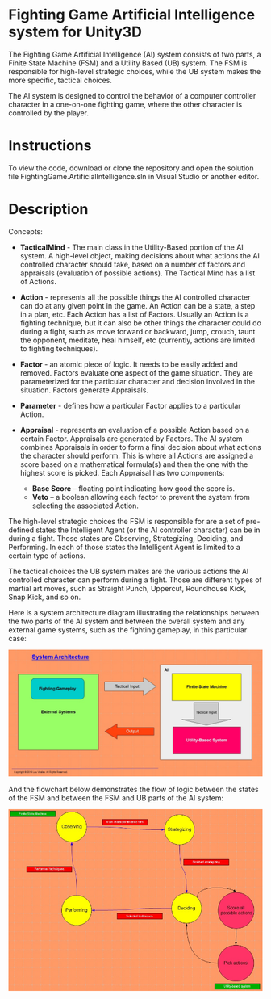 # Fighting Game Artificial Intelligence system for Unity3D
The Fighting Game Artificial Intelligence (AI) system consists of two parts, a Finite State Machine (FSM)
 and a Utility Based (UB) system. The FSM is responsible for high-level strategic choices, while the UB
 system makes the more specific, tactical choices.
 
 The AI system is designed to control the behavior of a computer controller character in a one-on-one fighting game, where the other character is controlled by the player.


# Instructions

To view the code, download or clone the repository and open the solution file FightingGame.ArtificialIntelligence.sln in Visual Studio or another editor.

# Description

Concepts:

* **TacticalMind** - The main class in the Utility-Based portion of the AI system. A high-level object, making decisions about what actions the AI controlled character should take, based on a number of factors and appraisals (evaluation of possible actions). The Tactical Mind has a list of Actions.

* **Action** - represents all the possible things the AI controlled character can do at any given point in the game.  An Action can be a state, a step in a plan, etc. Each Action has a list of Factors. Usually an Action is a fighting technique, but it can also be other things the character could do during a fight, such as move forward or backward, jump, crouch, taunt the opponent, meditate, heal himself, etc (currently, actions are limited to fighting techniques).

* **Factor** - an atomic piece of logic. It needs to be easily added and removed. Factors evaluate one aspect of the game situation. They are parameterized for the particular character and decision involved in the situation. Factors generate Appraisals.

* **Parameter** - defines how a particular Factor applies to a particular Action.

* **Appraisal** - represents an evaluation of a possible Action based on a certain Factor. Appraisals are generated by Factors. The AI system combines Appraisals in order to form a final decision about what actions the character should perform. This is where all Actions are assigned a score based on a mathematical formula(s) and then the one with the highest score is picked. Each Appraisal has two components:
  * **Base Score** – floating point indicating how good the score is.
  * **Veto** – a boolean allowing each factor to prevent the system from selecting the associated Action.
  
The high-level strategic choices the FSM is responsible for are a set of pre-defined states the Intelligent Agent (or the AI controller character) can be in during a fight. Those states are Observing, Strategizing, Deciding, and Performing. In each of those states the Intelligent Agent is limited to a certain type of actions. 
  
The tactical choices the UB system makes are the various actions the AI controlled character can perform during a fight. Those are different types of martial art moves, such as Straight Punch, Uppercut, Roundhouse Kick, Snap Kick, and so on.

Here is a system architecture diagram illustrating the relationships between the two parts of the AI system and between the overall system and any external game systems, such as the fighting gameplay, in this particular case:

![architecture](/images/FightingGame.AI_System_Architecture.jpg)

And the flowchart below demonstrates the flow of logic between the states of the FSM and between the FSM and UB parts of the AI system:

![flowchart](/images/FightingGame.AI_System_Flowchart.jpg)
